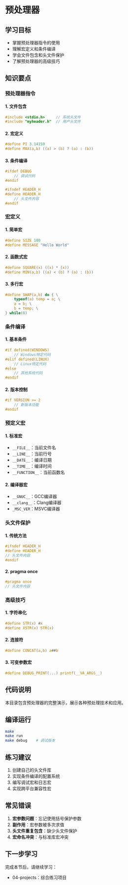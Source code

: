 # 预处理器

## 学习目标
- 掌握预处理器指令的使用
- 理解宏定义和条件编译
- 学会文件包含和头文件保护
- 了解预处理器的高级技巧

## 知识要点

### 预处理器指令

#### 1. 文件包含
```c
#include <stdio.h>     // 系统头文件
#include "myheader.h"  // 用户头文件
```

#### 2. 宏定义
```c
#define PI 3.14159
#define MAX(a,b) ((a) > (b) ? (a) : (b))
```

#### 3. 条件编译
```c
#ifdef DEBUG
    // 调试代码
#endif

#ifndef HEADER_H
#define HEADER_H
    // 头文件内容
#endif
```

### 宏定义

#### 1. 简单宏
```c
#define SIZE 100
#define MESSAGE "Hello World"
```

#### 2. 函数式宏
```c
#define SQUARE(x) ((x) * (x))
#define MIN(a,b) ((a) < (b) ? (a) : (b))
```

#### 3. 多行宏
```c
#define SWAP(a,b) do { \
    typeof(a) temp = a; \
    a = b; \
    b = temp; \
} while(0)
```

### 条件编译

#### 1. 基本条件
```c
#if defined(WINDOWS)
    // Windows特定代码
#elif defined(LINUX)
    // Linux特定代码
#else
    // 其他系统代码
#endif
```

#### 2. 版本控制
```c
#if VERSION >= 2
    // 新版本功能
#endif
```

### 预定义宏

#### 1. 标准宏
- `__FILE__`：当前文件名
- `__LINE__`：当前行号
- `__DATE__`：编译日期
- `__TIME__`：编译时间
- `__FUNCTION__`：当前函数名

#### 2. 编译器宏
- `__GNUC__`：GCC编译器
- `__clang__`：Clang编译器
- `_MSC_VER`：MSVC编译器

### 头文件保护

#### 1. 传统方法
```c
#ifndef HEADER_H
#define HEADER_H
// 头文件内容
#endif
```

#### 2. pragma once
```c
#pragma once
// 头文件内容
```

### 高级技巧

#### 1. 字符串化
```c
#define STR(x) #x
#define XSTR(x) STR(x)
```

#### 2. 连接符
```c
#define CONCAT(a,b) a##b
```

#### 3. 可变参数宏
```c
#define DEBUG_PRINT(...) printf(__VA_ARGS__)
```

## 代码说明
本目录包含预处理器的完整演示，展示各种预处理技术和应用。

## 编译运行
```bash
make
make run
make debug    # 调试版本
```

## 练习建议
1. 创建自己的头文件库
2. 实现条件编译的配置系统
3. 编写调试宏和日志宏
4. 实现跨平台兼容性宏

## 常见错误
1. **宏参数问题**：忘记使用括号保护参数
2. **副作用**：宏参数被多次求值
3. **头文件重复包含**：缺少头文件保护
4. **宏命名冲突**：与标准库宏冲突

## 下一步学习
完成本节后，请继续学习：
- 04-projects：综合练习项目
